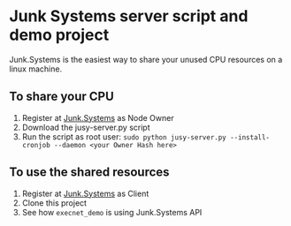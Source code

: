 # Junk Systems server script and demo project

Junk.Systems is the easiest way to share your unused CPU resources on a linux machine.

## To share your CPU

1. Register at [Junk.Systems](https://junk.systems) as Node Owner
2. Download the jusy-server.py script
3. Run the script as root user: `sudo python jusy-server.py --install-cronjob --daemon <your Owner Hash here>`

## To use the shared resources

1. Register at [Junk.Systems](https://junk.systems) as Client
2. Clone this project
3. See how `execnet_demo` is using Junk.Systems API

